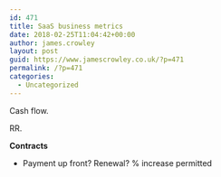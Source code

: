 ```yaml
---
id: 471
title: SaaS business metrics
date: 2018-02-25T11:04:42+00:00
author: james.crowley
layout: post
guid: https://www.jamescrowley.co.uk/?p=471
permalink: /?p=471
categories:
  - Uncategorized
---
```

Cash flow.

RR.

**Contracts**

  * Payment up front? Renewal? % increase permitted